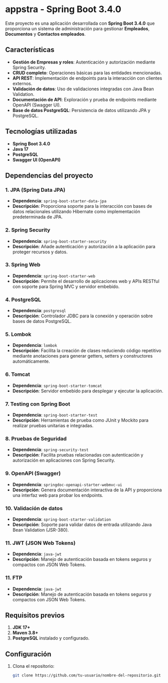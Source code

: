 # appstra - Spring Boot 3.4.0

Este proyecto es una aplicación desarrollada con **Spring Boot 3.4.0** que proporciona un sistema de administración para gestionar **Empleados**, **Documentos** y **Contactos empleados**.

## Características

- **Gestión de Empresas y roles**: Autenticación y autorización mediante Spring Security.
- **CRUD completo**: Operaciones básicas para las entidades mencionadas.
- **API REST**: Implementación de endpoints para la interacción con clientes externos.
- **Validación de datos**: Uso de validaciones integradas con Java Bean Validation.
- **Documentación de API**: Exploración y prueba de endpoints mediante OpenAPI (Swagger UI).
- **Base de datos PostgreSQL**: Persistencia de datos utilizando JPA y PostgreSQL.

## Tecnologías utilizadas

- **Spring Boot 3.4.0**
- **Java 17**
- **PostgreSQL**
- **Swagger UI (OpenAPI)**

## Dependencias del proyecto

### 1. **JPA (Spring Data JPA)**
- **Dependencia**: `spring-boot-starter-data-jpa`
- **Descripción**: Proporciona soporte para la interacción con bases de datos relacionales utilizando Hibernate como implementación predeterminada de JPA.

### 2. **Spring Security**
- **Dependencia**: `spring-boot-starter-security`
- **Descripción**: Añade autenticación y autorización a la aplicación para proteger recursos y datos.

### 3. **Spring Web**
- **Dependencia**: `spring-boot-starter-web`
- **Descripción**: Permite el desarrollo de aplicaciones web y APIs RESTful con soporte para Spring MVC y servidor embebido.

### 4. **PostgreSQL**
- **Dependencia**: `postgresql`
- **Descripción**: Controlador JDBC para la conexión y operación sobre bases de datos PostgreSQL.

### 5. **Lombok**
- **Dependencia**: `lombok`
- **Descripción**: Facilita la creación de clases reduciendo código repetitivo mediante anotaciones para generar getters, setters y constructores automáticamente.

### 6. **Tomcat**
- **Dependencia**: `spring-boot-starter-tomcat`
- **Descripción**: Servidor embebido para desplegar y ejecutar la aplicación.

### 7. **Testing con Spring Boot**
- **Dependencia**: `spring-boot-starter-test`
- **Descripción**: Herramientas de prueba como JUnit y Mockito para realizar pruebas unitarias e integradas.

### 8. **Pruebas de Seguridad**
- **Dependencia**: `spring-security-test`
- **Descripción**: Facilita pruebas relacionadas con autenticación y autorización en aplicaciones con Spring Security.

### 9. **OpenAPI (Swagger)**
- **Dependencia**: `springdoc-openapi-starter-webmvc-ui`
- **Descripción**: Genera documentación interactiva de la API y proporciona una interfaz web para probar los endpoints.

### 10. **Validación de datos**
- **Dependencia**: `spring-boot-starter-validation`
- **Descripción**: Soporte para validar datos de entrada utilizando Java Bean Validation (JSR-380).

### 11. **JWT (JSON Web Tokens)**
- **Dependencia**: `java-jwt`
- **Descripción**: Manejo de autenticación basada en tokens seguros y compactos con JSON Web Tokens.

### 11. **FTP**
- **Dependencia**: `java-jwt`
- **Descripción**: Manejo de autenticación basada en tokens seguros y compactos con JSON Web Tokens.

## Requisitos previos

1. **JDK 17+**
2. **Maven 3.8+**
3. **PostgreSQL** instalado y configurado.

## Configuración

1. Clona el repositorio:
   ```bash
   git clone https://github.com/tu-usuario/nombre-del-repositorio.git